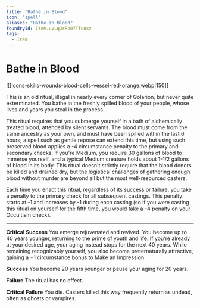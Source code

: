 ```yaml
---
title: "Bathe in Blood"
icon: "spell"
aliases: "Bathe in Blood"
foundryId: Item.uVLqJrRo07Tfu0xz
tags:
  - Item
---
```


# Bathe in Blood
![[icons-skills-wounds-blood-cells-vessel-red-orange.webp|150]]

This is an old ritual, illegal in nearly every corner of Golarion, but never quite exterminated. You bathe in the freshly spilled blood of your people, whose lives and years you steal in the process.

This ritual requires that you submerge yourself in a bath of alchemically treated blood, attended by silent servants. The blood must come from the same ancestry as your own, and must have been spilled within the last 6 hours; a spell such as gentle repose can extend this time, but using such preserved blood applies a -4 circumstance penalty to the primary and secondary checks. If you're Medium, you require 30 gallons of blood to immerse yourself, and a typical Medium creature holds about 1-1/2 gallons of blood in its body. This ritual doesn't strictly require that the blood donors be killed and drained dry, but the logistical challenges of gathering enough blood without murder are beyond all but the most well-resourced casters.

Each time you enact this ritual, regardless of its success or failure, you take a penalty to the primary check for all subsequent castings. This penalty starts at -1 and increases by -1 during each casting (so if you were casting this ritual on yourself for the fifth time, you would take a -4 penalty on your Occultism check).

* * *

**Critical Success** You emerge rejuvenated and revived. You become up to 40 years younger, returning to the prime of youth and life. If you're already at your desired age, your aging instead stops for the next 40 years. While remaining recognizably yourself, you also become preternaturally attractive, gaining a +1 circumstance bonus to Make an Impression. 

**Success** You become 20 years younger or pause your aging for 20 years.

**Failure** The ritual has no effect.

**Critical Failure** You die. Casters killed this way frequently return as undead, often as ghosts or vampires.
